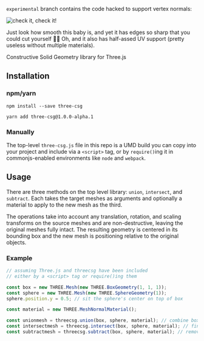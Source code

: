 `experimental` branch contains the code hacked to support vertex normals:

![check it, check it!](https://i.imgur.com/cFXr2lv.png)

Just look how smooth this baby is, and yet it has edges so sharp that you could cut yourself 🔪😱 Oh, and it also has half-assed UV support (pretty useless without multiple materials).


Constructive Solid Geometry library for Three.js

## Installation

### npm/yarn

`npm install --save three-csg`

`yarn add three-csg@1.0.0-alpha.1`

### Manually

The top-level `three-csg.js` file in this repo is a UMD build you can copy into your project and include via a `<script>` tag, or by `require()`ing it in commonjs-enabled environments like `node` and `webpack`.

## Usage

There are three methods on the top level library: `union`, `intersect`, and `subtract`. Each takes the target meshes as arguments and optionally a material to apply to the new mesh as the third.

The operations take into account any translation, rotation, and scaling transforms on the source meshes and are non-destructive, leaving the original meshes fully intact. The resulting geometry is centered in its bounding box and the new mesh is positioning relative to the original objects.

### Example   

```javascript
// assuming Three.js and threecsg have been included
// either by a <script> tag or require()ing them

const box = new THREE.Mesh(new THREE.BoxGeometry(1, 1, 1));
const sphere = new THREE.Mesh(new THREE.SphereGeometry(1));
sphere.position.y = 0.5; // sit the sphere's center on top of box

const material = new THREE.MeshNormalMaterial();

const unionmesh = threecsg.union(box, sphere, material); // combine box and sphere
const intersectmesh = threecsg.intersect(box, sphere, material); // find intersection of box and sphere
const subtractmesh = threecsg.subtract(box, sphere, material); // removes parts of box that don't overlap with sphere
```

